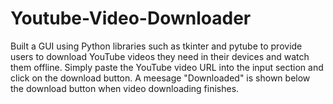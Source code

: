 # Youtube-Video-Downloader

Built a GUI using Python libraries such as tkinter and pytube to provide users to download YouTube videos they need in their devices and watch them offline. Simply paste the YouTube video URL into the input section and click on the download button. A meesage "Downloaded" is shown below the download button when video downloading finishes.   
